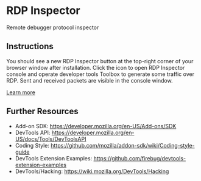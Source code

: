 RDP Inspector
=============
Remote debugger protocol inspector

Instructions
------------
You should see a new RDP Inspector button at the top-right corner of your
browser window after installation. Click the icon to open RDP Inspector
console and operate developer tools Toolbox to generate some traffic
over RDP. Sent and received packets are visible in the console window.

[Learn more](https://github.com/firebug/rdp-inspector/wiki)

Further Resources
-----------------
* Add-on SDK: https://developer.mozilla.org/en-US/Add-ons/SDK
* DevTools API: https://developer.mozilla.org/en-US/docs/Tools/DevToolsAPI
* Coding Style: https://github.com/mozilla/addon-sdk/wiki/Coding-style-guide
* DevTools Extension Examples: https://github.com/firebug/devtools-extension-examples
* DevTools/Hacking: https://wiki.mozilla.org/DevTools/Hacking
